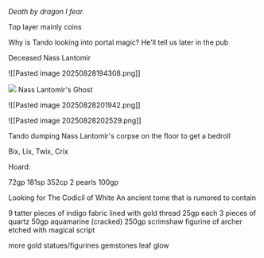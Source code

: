 *Death by dragon I fear.*

Top layer mainly coins

Why is Tando looking into portal magic? 
He'll tell us later in the pub

Deceased Nass Lantomir


![[Pasted image 20250828194308.png]]

![](https://5e.warlow.engineer/img/bestiary/IDRotF/Nass%20Lantomirs%20Ghost.webp)
Nass Lantomir's Ghost

![[Pasted image 20250828201942.png]]


![[Pasted image 20250828202529.png]]

Tando dumping Nass Lantomir's corpse on the floor to get a bedroll

Bix, Lix, Twix, Crix

Hoard:

72gp
181sp
352cp
2 pearls 100gp

Looking for The Codicil of White
An ancient tome that is rumored to contain 

9 tatter pieces of indigo fabric lined with gold thread 25gp each
3 pieces of quartz 50gp
aquamarine (cracked) 250gp
scrimshaw figurine of archer etched with magical script

more gold
statues/figurines
gemstones
leaf
glow


